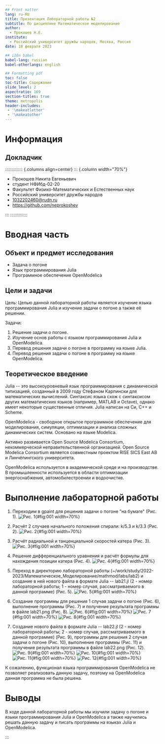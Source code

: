 ```yaml
---
## Front matter
lang: ru-RU
title: Презентация Лабораторной работы №2
subtitle: По дисциплине Математическое моделирование
author:
  - Прокошев Н.Е.
institute:
  - Российский университет дружбы народов, Москва, Россия
date: 18 февраля 2023

## i18n babel
babel-lang: russian
babel-otherlangs: english

## Formatting pdf
toc: false
toc-title: Содержание
slide_level: 2
aspectratio: 169
section-titles: true
theme: metropolis
header-includes:
 - '\makeatletter'
 - '\makeatother'
---
```


# Информация

## Докладчик

:::::::::::::: {.columns align=center}
::: {.column width="70%"}

  * Прокошев Никита Евгеньевич
  * студент НФИбд-02-20
  * Факультет Физико-Математических и Естественных наук
  * Российский университет дружбы народов
  * [1032202460@rudn.ru](mailto:1032202460@rudn.ru)
  * <https://github.com/neprokoshev>

:::
::::::::::::::

# Вводная часть

## Объект и предмет исследования

- Задача о погоне
- Язык программирования Julia
- Программное обеспечение OpenModelica

## Цели и задачи

   Цель: Целью данной лабораторной работы является изучение языка программирования Julia и изучение задачи о погоне а также её решении.



Задачи:
1. Решение задачи о погоне.
2. Изучение основ работы с языком программирования Julia и OpenModelica.
3. Перевод решения задачи о погоне в программу на языке Julia.
4. Перевод решения задачи о погоне в программу на языке OpenModelica.

## Теоретическое введение

   Julia -- это высокоуровневый язык программирования с динамической типизацией, созданный в 2009 году Стефаном Карпински для математических вычислений. Синтаксис языка схож с синтаксисом других математических языков (например, MATLAB и Octave), однако имеет некоторые существенные отличия. Julia написан на Си, C++ и Scheme.



   OpenModelica - свободное открытое программное обеспечение для моделирования, симуляции, оптимизации и анализа сложных динамических систем. Основано на языке Modelica.

Активно развивается Open Source Modelica Consortium, некоммерческой неправительственной организацией. Open Source Modelica Consortium является совместным проектом RISE SICS East AB и Линчёпингского университета.

OpenModelica используется в академической среде и на производстве. В промышленности используется в области оптимизации энергоснабжения, автомобилестроении и водоочистке.

# Выполнение лабораторной работы

1. Переходим в gpaint для решения задачи о погоне "на бумаге" (Рис. 1).
![Рис. 1](image/pic1.png){#fig:001 width=70%} 

2. Расчёт 2 случаев начального положения спирали: k/5.3 и k/3.3 (Рис. 2).
![Рис. 2](image/pic2.png){#fig:001 width=70%}

3. Расчёт радиальной и танценциальной скоростей катера (Рис. 3).
![Рис. 3](image/pic3.png){#fig:001 width=70%}

4. Решение дифференциального уравнения и расчёт формулы для нахождения позиции катера (Рис. 4).
![Рис. 4](image/pic4.png){#fig:001 width=70%}

5. Переход в директорию лабораторной работы (~/work/study/2022-2023/Математическое_Моделирование/mathmod/labs/lab2) и создание в ней нового файла в формате Julia -- lab21.jl (2 - номер лабораторной работы; 1 - номер случая, рассматриваемого в данной программе) (Рис. 5).
![Рис. 5](image/pic5.png){#fig:001 width=70%}

6. Создание программы для решения 1 случая задачи о погоне (Рис. 6), выполнение программы (Рис. 7) и получение результата программы в файле lab21.png (Рис. 8).
![Рис. 6](image/pic6.png){#fig:001 width=70%}
![Рис. 7](image/pic7.png){#fig:001 width=70%}
![Рис. 8](image/pic8.png){#fig:001 width=70%}

7. Создание нового файла в формате Julia -- lab22.jl (2 - номер лабораторной работы; 2 - номер случая, рассматриваемого в данной программе) (Рис. 9), программы для решения 2 случая задачи о погоне (Рис. 10), выполнение программы (Рис. 11) и получение результата программы в файле lab22.png (Рис. 12).
![Рис. 9](image/pic9.png){#fig:001 width=70%}
![Рис. 10](image/pic10.png){#fig:001 width=70%}
![Рис. 11](image/pic11.png){#fig:001 width=70%}
![Рис. 12](image/pic12.png){#fig:001 width=70%}

К сожалению, функционал языка программирования OpenModelica не позволяет реализовать данную задачу, поэтому на OpenModelica данная программа не была решена.

# Выводы

В ходе данной лабораторной работы мы изучили задачу о погоне и языки программирования Julia и OpenModelica а также научились решать данную задачу и писать программы на языках Julia и OpenModelica.

:::

